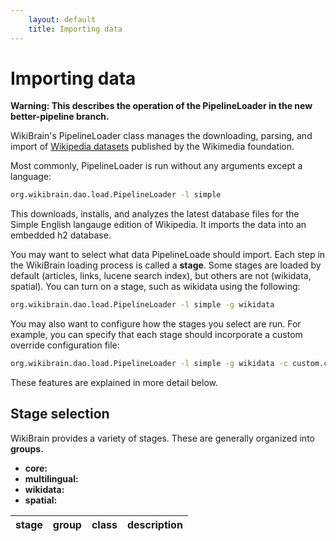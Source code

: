 ```yaml
---
    layout: default
    title: Importing data
---
```

# Importing data

**Warning: This describes the operation of the PipelineLoader in the new better-pipeline branch.**

WikiBrain's PipelineLoader class manages the downloading, parsing, and import of [Wikipedia datasets](http://en.wikipedia.org/wiki/Wikipedia:Database_download) published by the Wikimedia foundation.

Most commonly, PipelineLoader is run without any arguments except a language:

```bash
org.wikibrain.dao.load.PipelineLoader -l simple
```
This downloads, installs, and analyzes the latest database files for the Simple English langauge edition of Wikipedia. It imports the data into an embedded h2 database. 

You may want to select what data PipelineLoade should import. 
Each step in the WikiBrain loading process is called a **stage**. 
Some stages are loaded by default (articles, links, lucene search index), but others are not (wikidata, spatial).
You can turn on a stage, such as wikidata using the following:

```bash
org.wikibrain.dao.load.PipelineLoader -l simple -g wikidata
```

You may also want to configure how the stages you select are run.
For example, you can specify that each stage should incorporate a custom override configuration file:

```bash
org.wikibrain.dao.load.PipelineLoader -l simple -g wikidata -c custom.conf
```

These features are explained in more detail below.

## Stage selection

WikiBrain provides a variety of stages. These are generally organized into **groups.**

 * **core:**
 * **multilingual:**
 * **wikidata:**
 * **spatial:**


| stage | group | class | description |
|-------|-------|-------|-------------|
